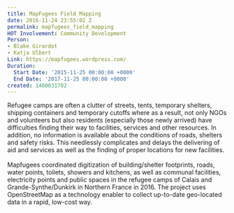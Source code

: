 ```yaml
---
title: MapFugees Field Mapping
date: 2016-11-24 23:55:02 Z
permalink: mapfugees_field_mapping
HOT Involvement: Community Development
Person:
- Blake Girardot
- Katja Ulbert
Link: https://mapfugees.wordpress.com/
Duration:
  Start Date: '2015-11-25 00:00:00 +0000'
  End Date: '2017-11-25 00:00:00 +0000'
created: 1480031702
---
```


<p>Refugee camps are often a clutter of streets, tents, temporary shelters, shipping containers and temporary cutoffs where as a result, not only NGOs and volunteers but also residents (especially those newly arrived) have difficulties finding their way to facilities, services and other resources. In addition, no information is available about the conditions of roads, shelters and safety risks. This needlessly complicates and delays the delivering of aid and services as well as the finding of proper locations for new facilities.<br><br>Mapfugees coordinated digitization of building/shelter footprints, roads, water points, toilets, showers and kitchens, as well as communal facilities, electricity points and public spaces in the refugee camps of Calais and Grande-Synthe/Dunkirk in Northern France in 2016. The project uses OpenStreetMap as a technology enabler to collect up-to-date geo-located data in a rapid, low-cost way.</p>
